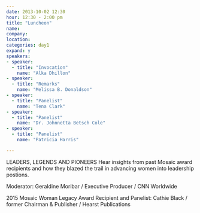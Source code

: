 ```yaml
---
date: 2013-10-02 12:30
hour: 12:30 - 2:00 pm
title: "Luncheon"
name: 
company: 
location: 
categories: day1
expand: y
speakers:
- speaker:  
  - title: "Invocation"
    name: "Alka Dhillon"
- speaker:  
  - title: "Remarks"
    name: "Melissa B. Donaldson"
- speaker:  
  - title: "Panelist"
    name: "Tena Clark"
- speaker:  
  - title: "Panelist"
    name: "Dr. Johnnetta Betsch Cole"
- speaker:  
  - title: "Panelist"
    name: "Patricia Harris"

---
```

LEADERS, LEGENDS AND PIONEERS 
Hear insights from past Mosaic award recipients and how they blazed the trail in advancing women into leadership postions.

Moderator: Geraldine Moribar / Executive Producer / CNN Worldwide

2015 Mosaic Woman Legacy Award Recipient and Panelist: Cathie Black / former Chairman & Publisher / Hearst Publications